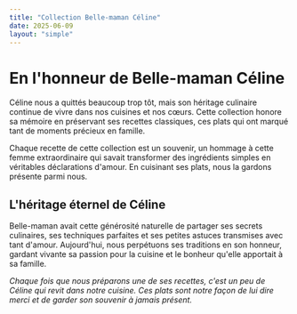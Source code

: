 ```yaml
---
title: "Collection Belle-maman Céline"
date: 2025-06-09
layout: "simple"
---
```


# En l'honneur de Belle-maman Céline

Céline nous a quittés beaucoup trop tôt, mais son héritage culinaire continue de vivre dans nos cuisines et nos cœurs. Cette collection honore sa mémoire en préservant ses recettes classiques, ces plats qui ont marqué tant de moments précieux en famille.

Chaque recette de cette collection est un souvenir, un hommage à cette femme extraordinaire qui savait transformer des ingrédients simples en véritables déclarations d'amour. En cuisinant ses plats, nous la gardons présente parmi nous.

## L'héritage éternel de Céline

Belle-maman avait cette générosité naturelle de partager ses secrets culinaires, ses techniques parfaites et ses petites astuces transmises avec tant d'amour. Aujourd'hui, nous perpétuons ses traditions en son honneur, gardant vivante sa passion pour la cuisine et le bonheur qu'elle apportait à sa famille.

*Chaque fois que nous préparons une de ses recettes, c'est un peu de Céline qui revit dans notre cuisine. Ces plats sont notre façon de lui dire merci et de garder son souvenir à jamais présent.*